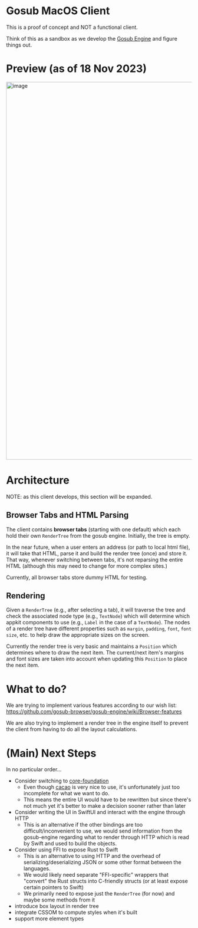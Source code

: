 # Gosub MacOS Client
This is a proof of concept and NOT a functional client.

Think of this as a sandbox as we develop the [Gosub Engine](https://github.com/gosub-browser/gosub-engine) and figure things out.

# Preview (as of 18 Nov 2023)
<img width="1025" alt="image" src="https://github.com/Kiyoshika/gosub-client-macos/assets/49159969/9886003a-99aa-4dfd-bf15-4927ec95b413">

# Architecture
NOTE: as this client develops, this section will be expanded.

## Browser Tabs and HTML Parsing
The client contains **browser tabs** (starting with one default) which each hold their own `RenderTree` from the gosub engine. Initially, the tree is empty.

In the near future, when a user enters an address (or path to local html file), it will take that HTML, parse it and build the render tree (once) and store it. That way, whenever switching between tabs, it's not reparsing the entire HTML (although this may need to change for more complex sites.)

Currently, all browser tabs store dummy HTML for testing.

## Rendering
Given a `RenderTree` (e.g., after selecting a tab), it will traverse the tree and check the associated node type (e.g., `TextNode`) which will determine which appkit components to use (e.g., `Label` in the case of a `TextNode`). The nodes of a render tree have different properties such as `margin`, `padding`, `font`, `font size`, etc. to help draw the appropriate sizes on the screen.

Currently the render tree is very basic and maintains a `Position` which determines where to draw the next item. The current/next item's margins and font sizes are taken into account when updating this `Position` to place the next item.

# What to do?
We are trying to implement various features according to our wish list: https://github.com/gosub-browser/gosub-engine/wiki/Browser-features

We are also trying to implement a render tree in the engine itself to prevent the client from having to do all the layout calculations.

# (Main) Next Steps
In no particular order...
* Consider switching to [core-foundation](https://github.com/servo/core-foundation-rs)
  * Even though [cacao](https://github.com/ryanmcgrath/cacao) is very nice to use, it's unfortunately just too incomplete for what we want to do.
  * This means the entire UI would have to be rewritten but since there's not much yet it's better to make a decision sooner rather than later
* Consider writing the UI in SwiftUI and interact with the engine through HTTP
  * This is an alternative if the other bindings are too difficult/inconvenient to use, we would send information from the gosub-engine regarding what to render through HTTP which is read by Swift and used to build the objects.
* Consider using FFI to expose Rust to Swift
  * This is an alternative to using HTTP and the overhead of serializing/deserializing JSON or some other format between the languages.
  * We would likely need separate "FFI-specific" wrappers that "convert" the Rust structs into C-friendly structs (or at least expose certain pointers to Swift)
  * We primarily need to expose just the `RenderTree` (for now) and maybe some methods from it
* introduce box layout in render tree
* integrate CSSOM to compute styles when it's built
* support more element types
